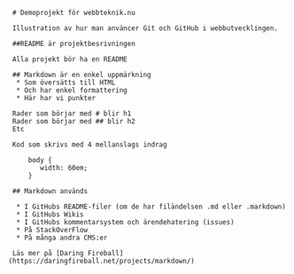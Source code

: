      # Demoprojekt för webbteknik.nu

     Illustration av hur man använcer Git och GitHub i webbutvecklingen.

     ##README är projektbesrivningen

     Alla projekt bör ha en README

     ## Markdown är en enkel uppmärkning
      * Som översätts till HTML
      * Och har enkel formattering
      * Här har vi punkter

     Rader som börjar med # blir h1
     Rader som börjar med ## blir h2
     Etc

     Kod som skrivs med 4 mellanslags indrag 

         body {
         	width: 60em;
         }

     ## Markdown används

      * I GitHubs README-filer (om de har filändelsen .md eller .markdown)
      * I GitHubs Wikis
      * I GitHubs kommentarsystem och ärendehatering (issues)
      * På StackOverFlow
      * På många andra CMS:er

     Läs mer på [Daring Fireball](https://daringfireball.net/projects/markdown/)